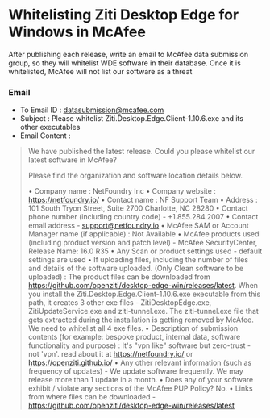 # Whitelisting Ziti Desktop Edge for Windows in McAfee

After publishing each release, write an email to McAfee data submission group, so they will whitelist WDE software in their database. Once it is whitelisted, McAfee will not list our software as a threat

### Email

* To Email ID : datasubmission@mcafee.com
* Subject : Please whitelist Ziti.Desktop.Edge.Client-1.10.6.exe and its other executables
* Email Content : <refer below>

>We have published the latest release. Could you please whitelist our latest software in McAfee? 
> 
>Please find the organization and software location details below.
>
>• Company name : NetFoundry Inc
• Company website : https://netfoundry.io/
• Contact name : NF Support Team
• Address : 101 South Tryon Street, Suite 2700 Charlotte, NC 28280
• Contact phone number (including country code) - +1.855.284.2007
• Contact email address - support@netfoundry.io
• McAfee SAM or Account Manager name (if applicable) : Not Available
• McAfee products used (including product version and patch level) - McAfee SecurityCenter, Release Name: 16.0 R35
• Any Scan or product settings used - default settings are used
• If uploading files, including the number of files and details of the software uploaded. (Only Clean software to be uploaded) : The product files can be downloaded from https://github.com/openziti/desktop-edge-win/releases/latest. When you install the Ziti.Desktop.Edge.Client-1.10.6.exe executable from this path, it creates 3 other exe files - ZitiDesktopEdge.exe, ZitiUpdateService.exe and ziti-tunnel.exe. The ziti-tunnel.exe file that gets extracted during the installation is getting removed by McAfee. We need to whitelist all 4 exe files.
• Description of submission contents (for example: bespoke product, internal data, software functionality and purpose) : It's "vpn like" software but zero-trust - not 'vpn'. read about it at https://netfoundry.io/ or https://openziti.github.io/
• Any other relevant information (such as frequency of updates) - We update software frequently. We may release more than 1 update in a month.
• Does any of your software exhibit / violate any sections of the McAfee PUP Policy? No.
• Links from where files can be downloaded - https://github.com/openziti/desktop-edge-win/releases/latest
